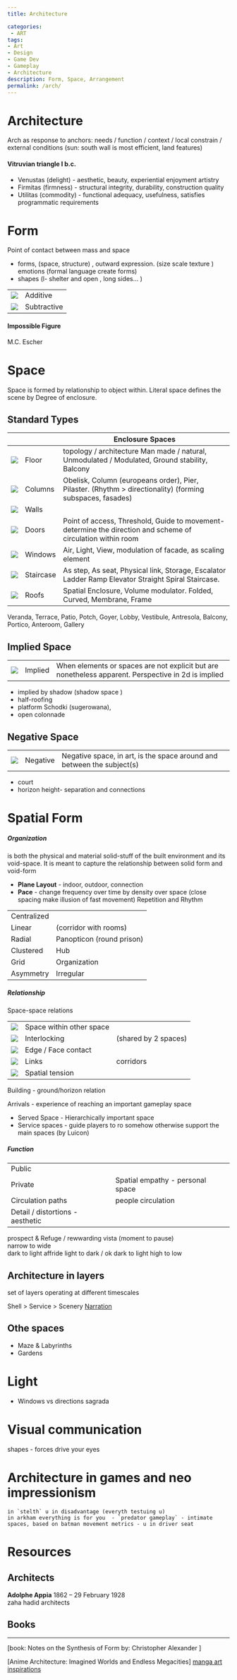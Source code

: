 ```yaml
---
title: Architecture

categories:
 - ART
tags:
- Art
- Design
- Game Dev
- Gameplay
- Architecture
description: Form, Space, Arrangement
permalink: /arch/
---
```



# Architecture

Arch as response to anchors:  needs / function / context / local constrain /  external conditions  (sun: south wall is most efficient, land features)


#### Vitruvian triangle I b.c.
- Venustas (delight) - aesthetic, beauty, experiential enjoyment artistry
- Firmitas (firmness) - structural integrity, durability, construction quality
- Utilitas (commodity) - functional adequacy, usefulness, satisfies programmatic requirements


# Form
Point of contact between mass and space

- forms, (space, structure) , outward expression. (size scale texture ) emotions (formal language create forms)
- shapes (l- shelter and open , long sides... )

| | |
|--|--|
![](/src/arch/add.png)  | Additive | picturesque, full of movement,
![](/src/arch/sub.png)  |Subtractive   | generous, When regular form missing volume peart but retain identity




#### Impossible Figure
M.C. Escher


# Space
 Space is formed by relationship to object within. Literal space defines the scene by Degree of enclosure.

## Standard Types

 |  |  |Enclosure Spaces|
 |--|--| --|
 ![](/src/arch/arch_v1.0001.png) | Floor | topology / architecture Man made / natural, Unmodulated / Modulated, Ground stability, Balcony
 ![](/src/arch/arch_v1.0002.png) |Columns | Obelisk, Column (europeans order), Pier, Pilaster. (Rhythm > directionality) (forming subspaces, fasades)
 ![](/src/arch/arch_v1.0003.png) |Walls |
 ![](/src/arch/arch_v1.0004.png) |Doors | Point of access, Threshold, Guide to movement- determine the direction and scheme of circulation within room
 ![](/src/arch/arch_v1.0005.png) |Windows | Air, Light, View, modulation of facade, as scaling element
 ![](/src/arch/arch_v1.0007.png) |Staircase | As step, As seat, Physical link, Storage, Escalator Ladder Ramp Elevator Straight Spiral Staircase.  
 ![](/src/arch/arch_v1.0006.png) |Roofs | Spatial Enclosure, Volume modulator. Folded, Curved, Membrane, Frame

Veranda, Terrace, Patio, Potch, Goyer, Lobby, Vestibule, Antresola, Balcony, Portico, Anteroom, Gallery


## Implied  Space

| | ||
|--|--|--|
![](/src/arch/arch_v1.0008.png) |Implied|When elements or spaces are not explicit but are nonetheless apparent. Perspective in 2d is implied

- implied by shadow (shadow space )
- half-roofing
- platform Schodki (sugerowana),
- open colonnade  

## Negative Space


| | ||
|--|--|--|
![](/src/arch/arch_v1.0009.png) |Negative | Negative space, in art, is the space around and between the subject(s)


- court
- horizon height- separation and connections



# Spatial Form

##### Organization
is both the physical and material solid-stuff of the built environment and its void-space. It is meant to capture the relationship between solid form and void-form

- **Plane Layout** - indoor, outdoor, connection
- **Pace** - change frequency over time by density over space (close spacing make illusion of fast movement) Repetition and Rhythm


| | |
|--|--|
|Centralized  
|Linear |(corridor with rooms)
|Radial | Panopticon (round prison)
|Clustered | Hub
|Grid | Organization
|Asymmetry | Irregular




##### Relationship



Space-space relations

| | ||
|--|--|--|
![](/src/arch/within.png) | Space within other space|
![](/src/arch/inter.png) | Interlocking  |(shared by 2 spaces)
![](/src/arch/edge.png)  |Edge / Face contact |
![](/src/arch/corridor2.png) | Links | corridors
![](/src/arch/spatial.png)  |Spatial tension|

Building - ground/horizon relation

Arrivals -  experience of reaching an important gameplay space


- Served Space - Hierarchically important space  
- Service spaces - guide players to ro somehow otherwise support the main spaces
(by Luicon)

##### Function

| |  |
|--|--|
|Public   |
|Private | Spatial empathy - personal space
|Circulation paths | people circulation
|Detail / distortions - aesthetic



prospect & Refuge / rewwarding vista (moment to pause)   
narrow to wide   
dark to light    affride  light to dark   /  ok dark to light
high to low  

## Architecture in layers
set of layers operating at different timescales

Shell > Service > Scenery
[Narration](/narration/)  

## Othe spaces
- Maze & Labyrinths
- Gardens

# Light
- Windows vs directions
sagrada

# Visual communication

shapes - forces drive your eyes

# Architecture in games and  neo impressionism

```!!!!!!!!!!!!!!!!!!!!
in `stelth` u in disadvantage (everyth testuing u)
in arkham everything is for you  - `predator gameplay` - intimate spaces, based on batman movement metrics - u in driver seat
```


# Resources

## Architects

**Adolphe Appia**  1862 – 29 February 1928  
zaha hadid architects


## Books

---


[book: Notes on the Synthesis of Form by:  Christopher Alexander ]     





[Anime Architecture: Imagined Worlds and Endless Megacities]
[manga art inspirations](https://www.iamag.co/the-art-of-tekkon-kinkreet/)
